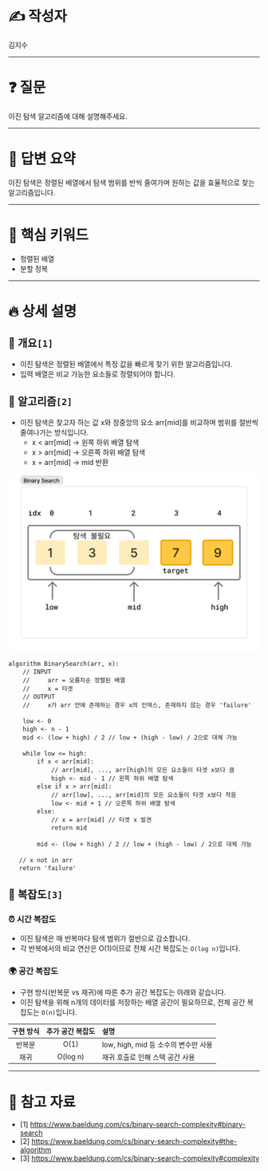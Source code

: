 # ✍️ 작성자
김지수

---

# ❓ 질문
이진 탐색 알고리즘에 대해 설명해주세요.

---

# 💬 답변 요약
이진 탐색은 정렬된 배열에서 탐색 범위를 반씩 줄여가며 원하는 값을 효율적으로 찾는 알고리즘입니다.

---

# 🧠 핵심 키워드
- 정렬된 배열
- 분할 정복

---

# 🔥 상세 설명

## 📌 개요`[1]`
- 이진 탐색은 정렬된 배열에서 특정 값을 빠르게 찾기 위한 알고리즘입니다.
- 입력 배열은 비교 가능한 요소들로 정렬되어야 합니다.

## 🤖 알고리즘`[2]`
- 이진 탐색은 찾고자 하는 값 x와 정중앙의 요소 arr\[mid\]를 비교하며 범위를 절반씩 줄여나가는 방식입니다.
    - x < arr\[mid\] -> 왼쪽 하위 배열 탐색
    - x > arr\[mid\] -> 오른쪽 하위 배열 탐색
    - x = arr\[mid\] -> mid 반환

![이진 탐색](images/BinarySearch.png)

```
algorithm BinarySearch(arr, x):
    // INPUT
    //     arr = 오름차순 정렬된 배열
    //     x = 타겟
    // OUTPUT
    //     x가 arr 안에 존재하는 경우 x의 인덱스, 존재하지 않는 경우 'failure'

    low <- 0
    high <- n - 1
    mid <- (low + high) / 2 // low + (high - low) / 2으로 대체 가능

    while low <= high:
        if x < arr[mid]:
            // arr[mid], ..., arr[high]의 모든 요소들이 타겟 x보다 큼
            high <- mid - 1 // 왼쪽 하위 배열 탐색
        else if x > arr[mid]:
            // arr[low], ..., arr[mid]의 모든 요소들이 타겟 x보다 작음
            low <- mid + 1 // 오른쪽 하위 배열 탐색
        else:
            // x = arr[mid] // 타겟 x 발견
            return mid
            
        mid <- (low + high) / 2 // low + (high - low) / 2으로 대체 가능

   // x not in arr
   return 'failure'
```

## 🤯 복잡도`[3]` 

### ⏰ 시간 복잡도
- 이진 탐색은 매 반복마다 탐색 범위가 절반으로 감소합니다.
- 각 반복에서의 비교 연산은 O(1)이므로 전체 시간 복잡도는 `O(log n)`입니다.

### 🌍 공간 복잡도
- 구현 방식(반복문 vs 재귀)에 따른 추가 공간 복잡도는 아래와 같습니다.
- 이진 탐색을 위해 n개의 데이터를 저장하는 배열 공간이 필요하므로, 전체 공간 복잡도는 `O(n)`입니다.

|구현 방식|추가 공간 복잡도| 설명                          |
|:---:|:---:|:----------------------------|
|반복문|O(1)| low, high, mid 등 소수의 변수만 사용 |
|재귀|O(log n)| 재귀 호출로 인해 스택 공간 사용      |

---

# 🔗 참고 자료
- [1] https://www.baeldung.com/cs/binary-search-complexity#binary-search
- [2] https://www.baeldung.com/cs/binary-search-complexity#the-algorithm
- [3] https://www.baeldung.com/cs/binary-search-complexity#complexity
